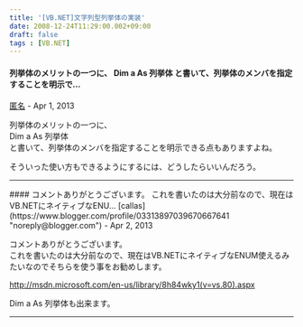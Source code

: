 ```yaml
---
title: '[VB.NET]文字列型列挙体の実装'
date: 2008-12-24T11:29:00.002+09:00
draft: false
tags : [VB.NET]
---
```


#### 列挙体のメリットの一つに、 Dim a As 列挙体 と書いて、列挙体のメンバを指定することを明示で...
[匿名]( "noreply@blogger.com") - <time datetime="2013-04-29T01:40:39.973+09:00">Apr 1, 2013</time>

列挙体のメリットの一つに、  
Dim a As 列挙体  
と書いて、列挙体のメンバを指定することを明示できる点もありますよね。  
  
そういった使い方もできるようにするには、どうしたらいいんだろう。
<hr />
#### コメントありがとうございます。 これを書いたのは大分前なので、現在はVB.NETにネイティブなENU...
[callas](https://www.blogger.com/profile/03313897039670667641 "noreply@blogger.com") - <time datetime="2013-04-30T11:48:28.403+09:00">Apr 2, 2013</time>

コメントありがとうございます。  
これを書いたのは大分前なので、現在はVB.NETにネイティブなENUM使えるみたいなのでそちらを使う事をお勧めします。  
  
http://msdn.microsoft.com/en-us/library/8h84wky1(v=vs.80).aspx  
  
Dim a As 列挙体も出来ます。
<hr />
